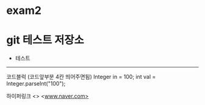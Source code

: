 # exam2

# git 테스트 저장소
- 테스트

---

코드블럭 (코드앞부분 4칸 띄어주면됨)
    Integer in = 100;
    int val = Integer.parseInt("100");


하이퍼링크 <>
<www.naver.com>
